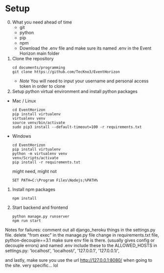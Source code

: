 # Setup
0. What you need ahead of time
    - git
    - python
    - pip
    - npm
    - Download the .env file and make sure its named .env in the Event Horizon main folder
1. Clone the repository
    ```shell script
    cd documents/programming
    git clone https://github.com/TecKno3/EventHorizon
    ```
    - *Note* You will need to input your username and personal access token in order to clone
1. Setup python virtual environment and install python packages
  - Mac / Linux
    ```shell script
    cd EventHorizon
    pip install virtualenv
    virtualenv venv
    source venv/bin/activate
    sudo pip3 install --default-timeout=100 -r requirements.txt
    ```
  - Windows
    ```shell script
    cd EventHorizon
    pip install virtualenv
    python -m virtualenv venv
    venv/Scripts/activate
    pip install -r requirements.txt
    ```
    might need, might not
    ```shell script
    SET PATH=C:\Program Files\Nodejs;%PATH%
    ```
1. Install npm packages
    ```shell script
    npm install
    ```
1. Start backend and frontend
    ```shell script
    python manage.py runserver
    npm run start
    ```
Notes for failures:
comment out all django_heroku things in the settings.py file.
delete "from exec" in the manage.py file
change in requirements.txt file, python-decouple==3.1
make sure env file is there. (usually gives config or decouple errors) and named .env
include these to the ALLOWED_HOSTS in settings.py:
  'localhost',
  'localhost/',
  '127.0.0.1',
  '127.0.0.1/',

and lastly, make sure you use the url http://127.0.0.1:8080/ when going to the site.
very specific... lol
